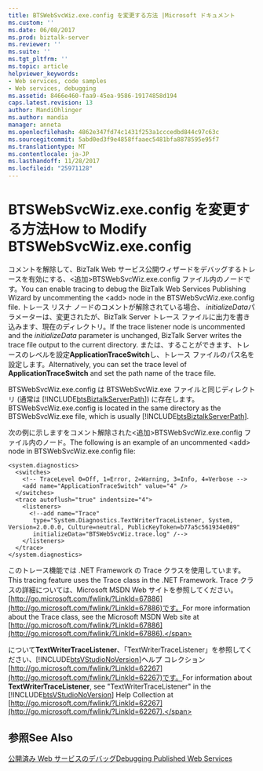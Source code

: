 ```yaml
---
title: BTSWebSvcWiz.exe.config を変更する方法 |Microsoft ドキュメント
ms.custom: ''
ms.date: 06/08/2017
ms.prod: biztalk-server
ms.reviewer: ''
ms.suite: ''
ms.tgt_pltfrm: ''
ms.topic: article
helpviewer_keywords:
- Web services, code samples
- Web services, debugging
ms.assetid: 8466e460-faa9-45ea-9586-19174858d194
caps.latest.revision: 13
author: MandiOhlinger
ms.author: mandia
manager: anneta
ms.openlocfilehash: 4862e347fd74c1431f253a1cccedbd844c97c63c
ms.sourcegitcommit: 5abd0ed3f9e4858ffaaec5481bfa8878595e95f7
ms.translationtype: MT
ms.contentlocale: ja-JP
ms.lasthandoff: 11/28/2017
ms.locfileid: "25971128"
---
```

# <a name="how-to-modify-btswebsvcwizexeconfig"></a><span data-ttu-id="de5e4-102">BTSWebSvcWiz.exe.config を変更する方法</span><span class="sxs-lookup"><span data-stu-id="de5e4-102">How to Modify BTSWebSvcWiz.exe.config</span></span>
<span data-ttu-id="de5e4-103">コメントを解除して、BizTalk Web サービス公開ウィザードをデバッグするトレースを有効にする、\<追加\>BTSWebSvcWiz.exe.config ファイル内のノードです。</span><span class="sxs-lookup"><span data-stu-id="de5e4-103">You can enable tracing to debug the BizTalk Web Services Publishing Wizard by uncommenting the \<add\> node in the BTSWebSvcWiz.exe.config file.</span></span> <span data-ttu-id="de5e4-104">トレース リスナ ノードのコメントが解除されている場合、 *initializeData*パラメーターは、変更されたが、BizTalk Server トレース ファイルに出力を書き込みます、現在のディレクトリ。</span><span class="sxs-lookup"><span data-stu-id="de5e4-104">If the trace listener node is uncommented and the *initializeData* parameter is unchanged, BizTalk Server writes the trace file output to the current directory.</span></span> <span data-ttu-id="de5e4-105">または、することができます、トレースのレベルを設定**ApplicationTraceSwitch**し、トレース ファイルのパス名を設定します。</span><span class="sxs-lookup"><span data-stu-id="de5e4-105">Alternatively, you can set the trace level of **ApplicationTraceSwitch** and set the path name of the trace file.</span></span>  
  
 <span data-ttu-id="de5e4-106">BTSWebSvcWiz.exe.config は BTSWebSvcWiz.exe ファイルと同じディレクトリ (通常は [!INCLUDE[btsBiztalkServerPath](../includes/btsbiztalkserverpath-md.md)]) に存在します。</span><span class="sxs-lookup"><span data-stu-id="de5e4-106">BTSWebSvcWiz.exe.config is located in the same directory as the BTSWebSvcWiz.exe file, which is usually [!INCLUDE[btsBiztalkServerPath](../includes/btsbiztalkserverpath-md.md)].</span></span>  
  
 <span data-ttu-id="de5e4-107">次の例に示しますをコメント解除された\<追加\>BTSWebSvcWiz.exe.config ファイル内のノード。</span><span class="sxs-lookup"><span data-stu-id="de5e4-107">The following is an example of an uncommented \<add\> node in BTSWebSvcWiz.exe.config file:</span></span>  
  
```  
<system.diagnostics>  
  <switches>  
    <!-- TraceLevel 0=Off, 1=Error, 2=Warning, 3=Info, 4=Verbose -->  
    <add name="ApplicationTraceSwitch" value="4" />  
  </switches>  
  <trace autoflush="true" indentsize="4">  
    <listeners>  
      <!--add name="Trace"  
       type="System.Diagnostics.TextWriterTraceListener, System, Version=2.0.0.0, Culture=neutral, PublicKeyToken=b77a5c561934e089"  
       initializeData="BTSWebSvcWiz.trace.log" /-->  
    </listeners>  
  </trace>  
</system.diagnostics>  
```  
  
 <span data-ttu-id="de5e4-108">このトレース機能では .NET Framework の Trace クラスを使用しています。</span><span class="sxs-lookup"><span data-stu-id="de5e4-108">This tracing feature uses the Trace class in the .NET Framework.</span></span> <span data-ttu-id="de5e4-109">Trace クラスの詳細については、Microsoft MSDN Web サイトを参照してください。 [http://go.microsoft.com/fwlink/?LinkId=67886](http://go.microsoft.com/fwlink/?LinkId=67886)です。</span><span class="sxs-lookup"><span data-stu-id="de5e4-109">For more information about the Trace class, see the Microsoft MSDN Web site at [http://go.microsoft.com/fwlink/?LinkId=67886](http://go.microsoft.com/fwlink/?LinkId=67886).</span></span>  
  
 <span data-ttu-id="de5e4-110">について**TextWriterTraceListener**、「TextWriterTraceListener」を参照してください、[!INCLUDE[btsVStudioNoVersion](../includes/btsvstudionoversion-md.md)]ヘルプ コレクション[http://go.microsoft.com/fwlink/?LinkId=62267](http://go.microsoft.com/fwlink/?LinkId=62267)です。</span><span class="sxs-lookup"><span data-stu-id="de5e4-110">For information about **TextWriterTraceListener**, see "TextWriterTraceListener" in the [!INCLUDE[btsVStudioNoVersion](../includes/btsvstudionoversion-md.md)] Help Collection at [http://go.microsoft.com/fwlink/?LinkId=62267](http://go.microsoft.com/fwlink/?LinkId=62267).</span></span>  
  
## <a name="see-also"></a><span data-ttu-id="de5e4-111">参照</span><span class="sxs-lookup"><span data-stu-id="de5e4-111">See Also</span></span>  
 [<span data-ttu-id="de5e4-112">公開済み Web サービスのデバッグ</span><span class="sxs-lookup"><span data-stu-id="de5e4-112">Debugging Published Web Services</span></span>](../core/debugging-published-web-services.md)